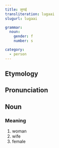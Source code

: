 ```yaml
---
title: लुगाई
transliteration: lugaai
slugurl: lugaai

grammar: 
  noun:
    gender: f
    number: s

category: 
  - person
---
```


## Etymology

## Pronunciation


## Noun
<!-- <fos :word="title" :gender="grammar.noun.gender"></fos> -->
### Meaning
1. woman
2. wife
3. female